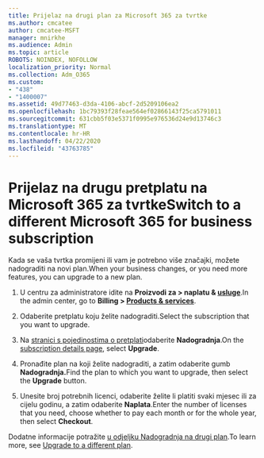```yaml
---
title: Prijelaz na drugi plan za Microsoft 365 za tvrtke
ms.author: cmcatee
author: cmcatee-MSFT
manager: mnirkhe
ms.audience: Admin
ms.topic: article
ROBOTS: NOINDEX, NOFOLLOW
localization_priority: Normal
ms.collection: Adm_O365
ms.custom:
- "438"
- "1400007"
ms.assetid: 49d77463-d3da-4106-abcf-2d5209106ea2
ms.openlocfilehash: 1bc79393f28feae564ef02866143f25ca5791011
ms.sourcegitcommit: 631cbb5f03e5371f0995e976536d24e9d13746c3
ms.translationtype: MT
ms.contentlocale: hr-HR
ms.lasthandoff: 04/22/2020
ms.locfileid: "43763785"
---
```

# <a name="switch-to-a-different-microsoft-365-for-business-subscription"></a><span data-ttu-id="05414-102">Prijelaz na drugu pretplatu na Microsoft 365 za tvrtke</span><span class="sxs-lookup"><span data-stu-id="05414-102">Switch to a different Microsoft 365 for business subscription</span></span>

<span data-ttu-id="05414-103">Kada se vaša tvrtka promijeni ili vam je potrebno više značajki, možete nadograditi na novi plan.</span><span class="sxs-lookup"><span data-stu-id="05414-103">When your business changes, or you need more features, you can upgrade to a new plan.</span></span>
  
1. <span data-ttu-id="05414-104">U centru za administratore idite na **Proizvodi za \> naplatu & [usluge](https://go.microsoft.com/fwlink/p/?linkid=842054)**.</span><span class="sxs-lookup"><span data-stu-id="05414-104">In the admin center, go to **Billing \> [Products & services](https://go.microsoft.com/fwlink/p/?linkid=842054)**.</span></span>

2. <span data-ttu-id="05414-105">Odaberite pretplatu koju želite nadograditi.</span><span class="sxs-lookup"><span data-stu-id="05414-105">Select the subscription that you want to upgrade.</span></span>

3. <span data-ttu-id="05414-106">Na [stranici s pojedinostima o pretplati](https://admin.microsoft.com/AdminPortal/Home#/subscriptions/webdirect%252F0dbaa202-d590-4529-98c2-a5e2ebaac702)odaberite **Nadogradnja**.</span><span class="sxs-lookup"><span data-stu-id="05414-106">On the [subscription details page](https://admin.microsoft.com/AdminPortal/Home#/subscriptions/webdirect%252F0dbaa202-d590-4529-98c2-a5e2ebaac702), select **Upgrade**.</span></span>

4. <span data-ttu-id="05414-107">Pronađite plan na koji želite nadograditi, a zatim odaberite gumb **Nadogradnja.**</span><span class="sxs-lookup"><span data-stu-id="05414-107">Find the plan to which you want to upgrade, then select the **Upgrade** button.</span></span>

5. <span data-ttu-id="05414-108">Unesite broj potrebnih licenci, odaberite želite li platiti svaki mjesec ili za cijelu godinu, a zatim odaberite **Naplata**.</span><span class="sxs-lookup"><span data-stu-id="05414-108">Enter the number of licenses that you need, choose whether to pay each month or for the whole year, then select **Checkout**.</span></span>

<span data-ttu-id="05414-109">Dodatne informacije potražite [u odjeljku Nadogradnja na drugi plan](https://docs.microsoft.com/office365/admin/subscriptions-and-billing/upgrade-to-different-plan).</span><span class="sxs-lookup"><span data-stu-id="05414-109">To learn more, see [Upgrade to a different plan](https://docs.microsoft.com/office365/admin/subscriptions-and-billing/upgrade-to-different-plan).</span></span>
